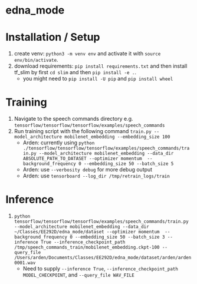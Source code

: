 # edna_mode

# Installation / Setup

1. create venv: `python3 -m venv env` and activate it with `source env/bin/activate`.
2. download requirements: `pip install requirements.txt` and then install tf_slim by first `cd slim` and then `pip install -e .`.
    - you might need to `pip install -U pip` and `pip install wheel`

# Training
1. Navigate to the speech commands directory e.g. `tensorflow/tensorflow/tensorflow/examples/speech_commands`
2. Run training script with the following command `train.py --model_architecture mobilenet_embedding --embedding_size 100`
    - Arden: currently using `python ./tensorflow/tensorflow/tensorflow/examples/speech_commands/train.py --model_architecture mobilenet_embedding --data_dir ABSOLUTE_PATH_TO_DATASET --optimizer momentum  --background_frequency 0 --embedding_size 50 --batch_size 5`
    - Arden: use `--verbosity debug` for more debug output
    - Arden: use `tensorboard --log_dir /tmp/retrain_logs/train`

# Inference
1. `python tensorflow/tensorflow/tensorflow/examples/speech_commands/train.py --model_architecture mobilenet_embedding --data_dir ~/Classes/EE292D/edna_mode/dataset --optimizer momentum  --background_frequency 0 --embedding_size 50 --batch_size 3 --inference True --inference_checkpoint_path /tmp/speech_commands_train/mobilenet_embedding.ckpt-100 --query_file /Users/arden/Documents/Classes/EE292D/edna_mode/dataset/arden/arden0001.wav`
    - Need to supply `--inference True`, `--inference_checkpoint_path MODEL_CHECKPOINT`, and `--query_file WAV_FILE`